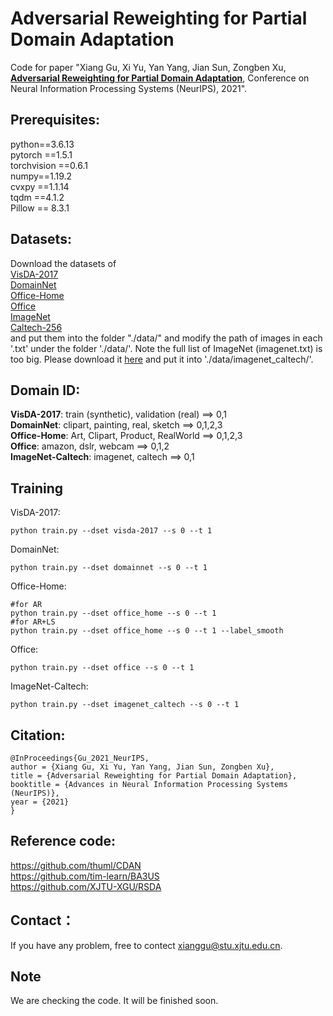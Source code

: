# Adversarial Reweighting for Partial Domain Adaptation
Code for paper "Xiang Gu, Xi Yu, Yan Yang, Jian Sun, Zongben Xu, [**Adversarial Reweighting for Partial Domain Adaptation**](xx), Conference on Neural Information Processing Systems (NeurIPS), 2021".
## Prerequisites:
python==3.6.13 <br>
pytorch ==1.5.1 <br>
torchvision ==0.6.1 <br>
numpy==1.19.2 <br>
cvxpy ==1.1.14 <br>
tqdm ==4.1.2 <br>
Pillow == 8.3.1
## Datasets:
Download the datasets of <br>
[VisDA-2017](http://ai.bu.edu/visda-2017/) <br> 
[DomainNet](http://ai.bu.edu/M3SDA/) <br>
[Office-Home](https://www.hemanthdv.org/officeHomeDataset.html) <br>
[Office](https://www.cc.gatech.edu/~judy/domainadapt/) <br> 
[ImageNet](https://www.image-net.org/) <br>
[Caltech-256](http://www.vision.caltech.edu/Image_Datasets/Caltech256/) <br>
and put them into the folder "./data/" and modify the path of images in each '.txt' under the folder './data/'. Note the full list of ImageNet (imagenet.txt) is too big. Please download it [here](https://drive.google.com/file/d/1aZGNVO4-6yl7L0ulinDPxo11-RDozeBP/view?usp=sharing) and put it into './data/imagenet_caltech/'. 
## Domain ID:
**VisDA-2017**: train (synthetic), validation (real) ==> 0,1 <br>
**DomainNet**: clipart, painting, real, sketch ==> 0,1,2,3 <br>
**Office-Home**: Art, Clipart, Product, RealWorld ==> 0,1,2,3 <br>
**Office**: amazon, dslr, webcam  ==> 0,1,2 <br>
**ImageNet-Caltech**: imagenet, caltech ==> 0,1 <br>
## Training
VisDA-2017:
```
python train.py --dset visda-2017 --s 0 --t 1
```
DomainNet:
```
python train.py --dset domainnet --s 0 --t 1
```
Office-Home:
```
#for AR
python train.py --dset office_home --s 0 --t 1
#for AR+LS
python train.py --dset office_home --s 0 --t 1 --label_smooth
```
Office:
```
python train.py --dset office --s 0 --t 1
```
ImageNet-Caltech:
```
python train.py --dset imagenet_caltech --s 0 --t 1
```
## Citation:
```
@InProceedings{Gu_2021_NeurIPS,
author = {Xiang Gu, Xi Yu, Yan Yang, Jian Sun, Zongben Xu},
title = {Adversarial Reweighting for Partial Domain Adaptation},
booktitle = {Advances in Neural Information Processing Systems (NeurIPS)},
year = {2021}
}
```
## Reference code:
https://github.com/thuml/CDAN <br>
https://github.com/tim-learn/BA3US <br>
https://github.com/XJTU-XGU/RSDA
## Contact：
If you have any problem, free to contect xianggu@stu.xjtu.edu.cn.
## Note
We are checking the code. It will be finished soon.
